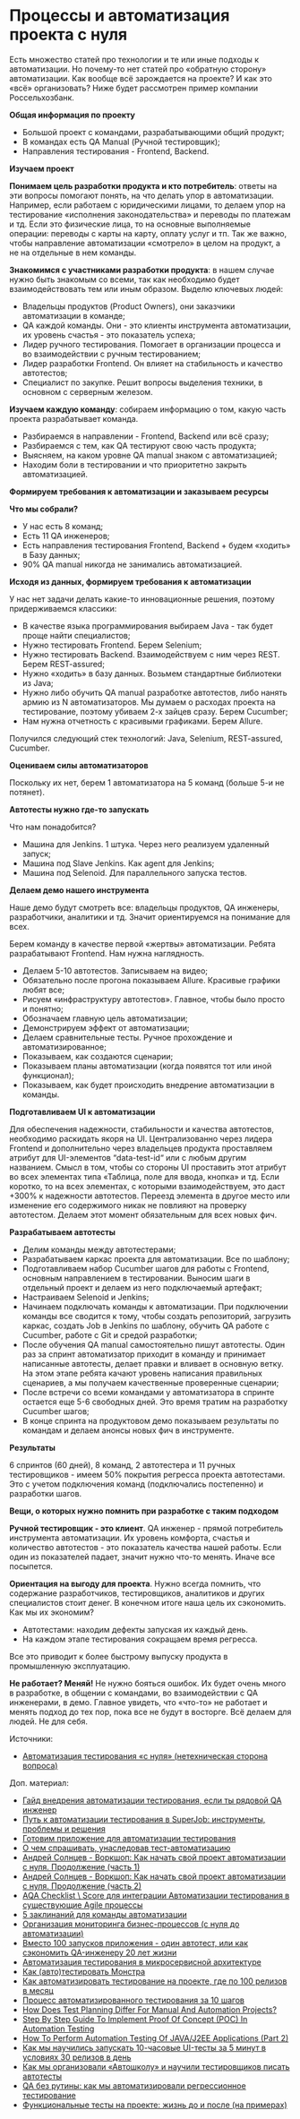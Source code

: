 # Процессы и автоматизация проекта с нуля

Есть множество статей про технологии и те или иные подходы к автоматизации. Но почему-то нет статей про «обратную сторону» автоматизации. Как вообще всё зарождается на проекте? И как это «всё» организовать? Ниже будет рассмотрен пример компании Россельхозбанк.

**Общая информация по проекту**

* Большой проект с командами, разрабатывающими общий продукт;
* В командах есть QA Manual (Ручной тестировщик);
* Направления тестирования - Frontend, Backend.

**Изучаем проект**

**Понимаем цель разработки продукта и кто потребитель**: ответы на эти вопросы помогают понять, на что делать упор в автоматизации. Например, если работаем с юридическими лицами, то делаем упор на тестирование «исполнения законодательства» и переводы по платежам и тд. Если это физические лица, то на основные выполняемые операции: переводы с карты на карту, оплату услуг и тп. Так же важно, чтобы направление автоматизации «смотрело» в целом на продукт, а не на отдельные в нем команды.

**Знакомимся с участниками разработки продукта**: в нашем случае нужно быть знакомым со всеми, так как необходимо будет взаимодействовать тем или иным образом. Выделю ключевых людей:

* Владельцы продуктов (Product Owners), они заказчики автоматизации в команде;
* QA каждой команды. Они - это клиенты инструмента автоматизации, их уровень счастья - это показатель успеха;
* Лидер ручного тестирования. Помогает в организации процесса и во взаимодействии с ручным тестированием;
* Лидер разработки Frontend. Он влияет на стабильность и качество автотестов;
* Специалист по закупке. Решит вопросы выделения техники, в основном с серверным железом.

**Изучаем каждую команду**: собираем информацию о том, какую часть проекта разрабатывает команда.

* Разбираемся в направлении - Frontend, Backend или всё сразу;
* Разбираемся с тем, как QA тестируют свою часть продукта;
* Выясняем, на каком уровне QA manual знаком с автоматизацией;
* Находим боли в тестировании и что приоритетно закрыть автоматизацией.

**Формируем требования к автоматизации и заказываем ресурсы**

**Что мы собрали?**

* У нас есть 8 команд;
* Есть 11 QA инженеров;
* Есть направления тестирования Frontend, Backend + будем «ходить» в Базу данных;
* 90% QA manual никогда не занимались автоматизацией.

**Исходя из данных, формируем требования к автоматизации**

У нас нет задачи делать какие-то инновационные решения, поэтому придерживаемся классики:

* В качестве языка программирования выбираем Java - так будет проще найти специалистов;
* Нужно тестировать Frontend. Берем Selenium;
* Нужно тестировать Backend. Взаимодействуем с ним через REST. Берем REST-assured;
* Нужно «ходить» в базу данных. Возьмем стандартные библиотеки из Java;
* Нужно либо обучить QA manual разработке автотестов, либо нанять армию из N автоматизаторов. Мы думаем о расходах проекта на тестирование, поэтому убиваем 2-х зайцев сразу. Берем Cucumber;
* Нам нужна отчетность с красивыми графиками. Берем Allure.

Получился следующий стек технологий: Java, Selenium, REST-assured, Cucumber.

**Оцениваем силы автоматизаторов**

Поскольку их нет, берем 1 автоматизатора на 5 команд (больше 5-и не потянет).

**Автотесты нужно где-то запускать**

Что нам понадобится?

* Машина для Jenkins. 1 штука. Через него реализуем удаленный запуск;
* Машина под Slave Jenkins. Как agent для Jenkins;
* Машина под Selenoid. Для параллельного запуска тестов.

**Делаем демо нашего инструмента**

Наше демо будут смотреть все: владельцы продуктов, QA инженеры, разработчики, аналитики и тд. Значит ориентируемся на понимание для всех.

Берем команду в качестве первой «жертвы» автоматизации. Ребята разрабатывают Frontend. Нам нужна наглядность.

* Делаем 5-10 автотестов. Записываем на видео;
* Обязательно после прогона показываем Allure. Красивые графики любят все;
* Рисуем «инфраструктуру автотестов». Главное, чтобы было просто и понятно;
* Обозначаем главную цель автоматизации;
* Демонстрируем эффект от автоматизации;
* Делаем сравнительные тесты. Ручное прохождение и автоматизированное;
* Показываем, как создаются сценарии;
* Показываем планы автоматизации (когда появятся тот или иной функционал);
* Показываем, как будет происходить внедрение автоматизации в команды.

**Подготавливаем UI к автоматизации**

Для обеспечения надежности, стабильности и качества автотестов, необходимо раскидать якоря на UI. Централизованно через лидера Frontend и дополнительно через владельцев продукта проставляем атрибут для UI-элементов “data-test-id“ или с любым другим названием. Смысл в том, чтобы со стороны UI проставить этот атрибут во всех элементах типа «Таблица, поле для ввода, кнопка» и тд. Если коротко, то на всех элементах, с которыми взаимодействуем, это даст +300% к надежности автотестов. Переезд элемента в другое место или изменение его содержимого никак не повлияют на проверку автотестом. Делаем этот момент обязательным для всех новых фич.

**Разрабатываем автотесты**

* Делим команды между автотестерами;
* Разрабатываем каркас проекта для автоматизации. Все по шаблону;
* Подготавливаем набор Cucumber шагов для работы с Frontend, основным направлением в тестировании. Выносим шаги в отдельный проект и делаем из него подключаемый артефакт;
* Настраиваем Selenoid и Jenkins;
* Начинаем подключать команды к автоматизации. При подключении команды все сводится к тому, чтобы создать репозиторий, загрузить каркас, создать Job в Jenkins по шаблону, обучить QA работе с Cucumber, работе с Git и средой разработки;
* После обучения QA manual самостоятельно пишут автотесты. Один раз за спринт автоматизатор приходит в команду и принимает написанные автотесты, делает правки и вливает в основную ветку. На этом этапе ребята качают уровень написания правильных сценариев, а мы получаем качественные проверенные сценарии;
* После встречи со всеми командами у автоматизатора в спринте остается еще 5-6 свободных дней. Это время тратим на разработку Cucumber шагов;
* В конце спринта на продуктовом демо показываем результаты по командам и делаем анонсы новых фич в инструменте.

**Результаты**

6 спринтов (60 дней), 8 команд, 2 автотестера и 11 ручных тестировщиков - имеем 50% покрытия регресса проекта автотестами. Это с учетом подключения команд (подключались постепенно) и разработки шагов.

**Вещи, о которых нужно помнить при разработке с таким подходом**

**Ручной тестировщик - это клиент**. QA инженер - прямой потребитель инструмента автоматизации. Их уровень комфорта, счастья и количество автотестов - это показатель качества нашей работы. Если один из показателей падает, значит нужно что-то менять. Иначе все посыпется.

**Ориентация на выгоду для проекта**. Нужно всегда помнить, что содержание разработчиков, тестировщиков, аналитиков и других специалистов стоит денег. В конечном итоге наша цель их сэкономить. Как мы их экономим?

* Автотестами: находим дефекты запуская их каждый день.
* На каждом этапе тестирования сокращаем время регресса.

Все это приводит к более быстрому выпуску продукта в промышленную эксплуатацию.

**Не работает? Меняй!** Не нужно бояться ошибок. Их будет очень много в разработке, в общении с командами, во взаимодействии с QA инженерами, в демо. Главное увидеть, что «что-то» не работает и менять подход до тех пор, пока все не будут в восторге. Всё делаем для людей. Не для себя.

Источники:

* [Автоматизация тестирования «с нуля» (нетехническая сторона вопроса)](https://habr.com/ru/company/rshb/blog/591449/)

Доп. материал:

* [Гайд внедрения автоматизации тестирования, если ты рядовой QA инженер](https://youtube.com/watch?v=LSlF\_0LqYAM.)
* [Путь к автоматизации тестирования в SuperJob: инструменты, проблемы и решения](https://habr.com/ru/company/superjob/blog/577042/)
* [Готовим приложение для автоматизации тестирования](https://habr.com/ru/post/654959/)
* [О чем спрашивать, унаследовав тест-автоматизацию](https://telegra.ph/O-chem-sprashivat-unasledovav-test-avtomatizaciyu-01-11)
* [Андрей Солнцев - Воркшоп: Как начать свой проект автоматизации с нуля. Продолжение (часть 1)](https://youtube.com/watch?v=h254Tccxgq4\&list=PLsVTVVvrKX9td9Zm\_4nF6Ywlz6gC5\_e7K\&index=15.)
* [Андрей Солнцев - Воркшоп: Как начать свой проект автоматизации с нуля. Продолжение (часть 2)](https://youtube.com/watch?v=WETyt87o\_R4\&list=PLsVTVVvrKX9td9Zm\_4nF6Ywlz6gC5\_e7K\&index=16.)
* [AQA Checklist \ Score для интеграции Автоматизации тестирования в существующие Agile процессы](https://www.youtube.com/https://youtube.com/watch?v=Z6svY5iTdac)
* [5 заклинаний для команды автоматизации](https://www.youtube.com/https://youtube.com/watch?v=kbDOZLcQsBo)
* [Организация мониторинга бизнес-процессов (с нуля до автоматизации)](https://youtube.com/watch?v=CdH\_OB\_G5RA.)
* [Вместо 100 запусков приложения - один автотест, или как сэкономить QA-инженеру 20 лет жизни](https://habr.com/ru/company/pixonic/blog/503704/)
* [Автоматизация тестирования в микросервисной архитектуре](https://habr.com/ru/company/avito/blog/509280/)
* [Как (авто)тестировать Монстра](https://habr.com/ru/company/rshb/blog/518374/)
* [Как автоматизировать тестирование на проекте, где по 100 релизов в месяц](https://dou.ua/lenta/columns/test-automation-in-parimatch/)
* [Процесс автоматизированного тестирования за 10 шагов](https://habr.com/ru/company/otus/blog/546148/)
* [How Does Test Planning Differ For Manual And Automation Projects?](https://www.softwaretestinghelp.com/automation-test-palnning/)
* [Step By Step Guide To Implement Proof Of Concept (POC) In Automation Testing](https://www.softwaretestinghelp.com/implement-proof-of-concept-poc-in-automation-testing/)
* [How To Perform Automation Testing Of JAVA/J2EE Applications (Part 2)](https://www.softwaretestinghelp.com/automated-testing-of-j2ee-applications-part-2/)
* [Как мы научились запускать 10-часовые UI-тесты за 5 минут в условиях 30 релизов в день](https://habr.com/ru/company/sberbank/blog/660891/)
* [Как мы организовали «Автошколу» и научили тестировщиков писать автотесты](https://telegra.ph/Kak-my-organizovali-Avtoshkolu-i-nauchili-testirovshchikov-pisat-avtotesty-04-12)
* [QA без рутины: как мы автоматизировали регрессионное тестирование](https://habr.com/ru/company/mygames/blog/665576/)
* [Функциональные тесты на проекте: жизнь до и после (на примерах)](https://habr.com/ru/company/skyeng/blog/659559/)
